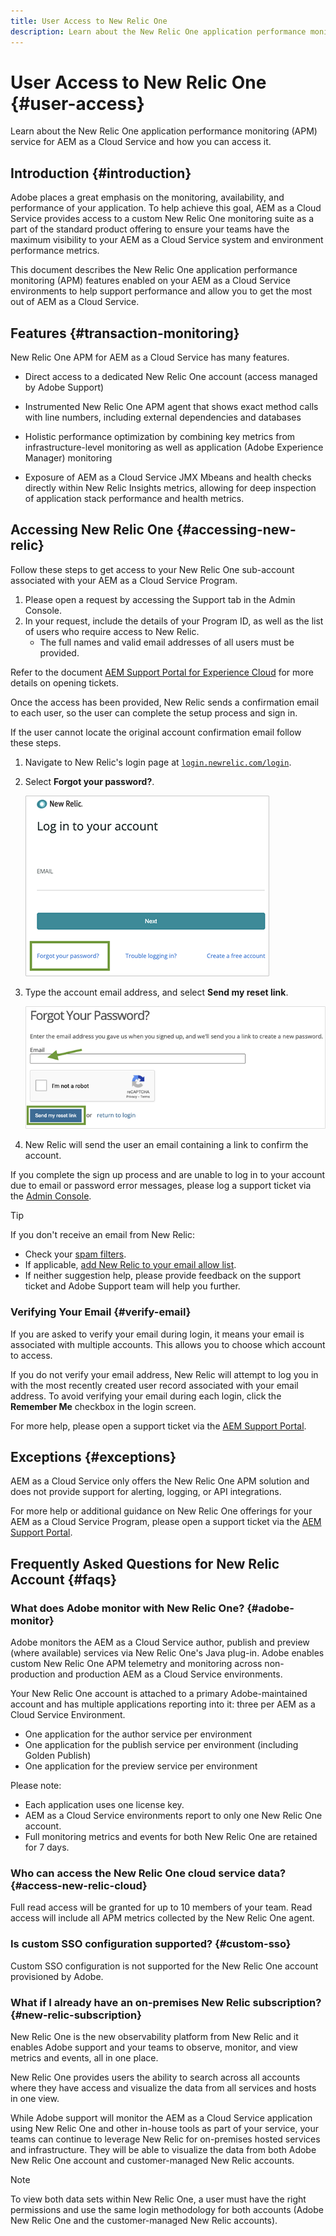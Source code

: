 ```yaml
---
title: User Access to New Relic One
description: Learn about the New Relic One application performance monitoring (APM) service for AEM as a Cloud Service and how you can access it.
---
```


# User Access to New Relic One {#user-access}

Learn about the New Relic One application performance monitoring (APM) service for AEM as a Cloud Service and how you can access it.

## Introduction {#introduction}

Adobe places a great emphasis on the monitoring, availability, and performance of your application. To help achieve this goal, AEM as a Cloud Service provides access to a custom New Relic One monitoring suite as a part of the standard product offering to ensure your teams have the maximum visibility to your AEM as a Cloud Service system and environment performance metrics.

This document describes the New Relic One application performance monitoring (APM) features enabled on your AEM as a Cloud Service environments to help support performance and allow you to get the most out of AEM as a Cloud Service.

## Features {#transaction-monitoring}

New Relic One APM for AEM as a Cloud Service has many features.

* Direct access to a dedicated New Relic One account (access managed by Adobe Support)

* Instrumented New Relic One APM agent that shows exact method calls with line numbers, including external dependencies and databases

* Holistic performance optimization by combining key metrics from infrastructure-level monitoring as well as application (Adobe Experience Manager) monitoring

* Exposure of AEM as a Cloud Service JMX Mbeans and health checks directly within New Relic Insights metrics, allowing for deep inspection of application stack performance and health metrics.

## Accessing New Relic One {#accessing-new-relic}

Follow these steps to get access to your New Relic One sub-account associated with your AEM as a Cloud Service Program.

1. Please open a request by accessing the Support tab in the Admin Console. 
1. In your request, include the details of your Program ID, as well as the list of users who require access to New Relic. 
   * The full names and valid email addresses of all users must be provided. 

Refer to the document [AEM Support Portal for Experience Cloud](https://helpx.adobe.com/enterprise/using/support-for-experience-cloud.html) for more details on opening tickets.

Once the access has been provided, New Relic sends a confirmation email to each user, so the user can complete the setup process and sign in. 

If the user cannot locate the original account confirmation email follow these steps.

1. Navigate to New Relic's login page at [`login.newrelic.com/login`](https://login.newrelic.com/login).

1. Select **Forgot your password?**.

   ![New Relic login](/help/implementing/cloud-manager/assets/new-relic/newrelic-1.png)

1. Type the account email address, and select **Send my reset link**.

   ![Enter email address](/help/implementing/cloud-manager/assets/new-relic/newrelic-2.png)

1. New Relic will send the user an email containing a link to confirm the account.

If you complete the sign up process and are unable to log in to your account due to email or password error messages, please log a support ticket via the [Admin Console](https://adminconsole.adobe.com/).

>[!TIP]
>
>If you don't receive an email from New Relic:
>
>* Check your [spam filters](https://docs.newrelic.com/docs/accounts/accounts-billing/account-setup/create-your-new-relic-account/).
>* If applicable, [add New Relic to your email allow list](https://docs.newrelic.com/docs/accounts/accounts/account-maintenance/account-email-settings/#email-whitelist).
>* If neither suggestion help, please provide feedback on the support ticket and Adobe Support team will help you further.

### Verifying Your Email {#verify-email}

If you are asked to verify your email during login, it means your email is associated with multiple accounts. This allows you to choose which account to access.

If you do not verify your email address, New Relic will attempt to log you in with the most recently created user record associated with your email address. To avoid verifying your email during each login, click the **Remember Me** checkbox in the login screen.

For more help, please open a support ticket via the [AEM Support Portal](https://helpx.adobe.com/enterprise/using/support-for-experience-cloud.html).

## Exceptions {#exceptions}
 
AEM as a Cloud Service only offers the New Relic One APM solution and does not provide support for alerting, logging, or API integrations.

For more help or additional guidance on New Relic One offerings for your AEM as a Cloud Service Program, please open a support ticket via the [AEM Support Portal](https://helpx.adobe.com/enterprise/using/support-for-experience-cloud.html).

## Frequently Asked Questions for New Relic Account {#faqs}

### What does Adobe monitor with New Relic One? {#adobe-monitor}

Adobe monitors the AEM as a Cloud Service author, publish and preview (where available) services via New Relic One's Java plug-in. Adobe enables custom New Relic One APM telemetry and monitoring across non-production and production AEM as a Cloud Service environments. 

Your New Relic One account is attached to a primary Adobe-maintained account and has multiple applications reporting into it: three per AEM as a Cloud Service Environment. 

* One application for the author service per environment
* One application for the publish service per environment (including Golden Publish)
* One application for the preview service per environment

Please note:

* Each application uses one license key.
* AEM as a Cloud Service environments report to only one New Relic One account.
* Full monitoring metrics and events for both New Relic One are retained for 7 days.

### Who can access the New Relic One cloud service data? {#access-new-relic-cloud}

Full read access will be granted for up to 10 members of your team. Read access will include all APM metrics collected by the New Relic One agent.

### Is custom SSO configuration supported? {#custom-sso}

Custom SSO configuration is not supported for the New Relic One account provisioned by Adobe.

### What if I already have an on-premises New Relic subscription? {#new-relic-subscription}

New Relic One is the new observability platform from New Relic and it enables Adobe support and your teams to observe, monitor, and view metrics and events, all in one place.

New Relic One provides users the ability to search across all accounts where they have access and visualize the data from all services and hosts in one view.

While Adobe support will monitor the AEM as a Cloud Service application using New Relic One and other in-house tools as part of your service, your teams can continue to leverage New Relic for on-premises hosted services and infrastructure. They will be able to visualize the data from both Adobe New Relic One account and customer-managed New Relic accounts.

>[!NOTE]
>
>To view both data sets within New Relic One, a user must have the right permissions and use the same login methodology for both accounts (Adobe New Relic One and the customer-managed New Relic accounts).
